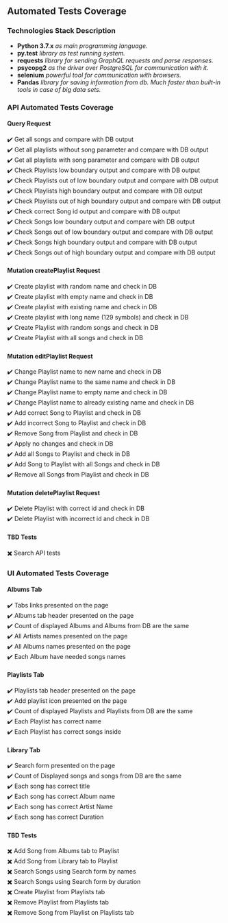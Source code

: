## Automated Tests Coverage ##
### Technologies Stack Description ###
- **Python 3.7.x** _as main programming language._  
- **py.test**  _library as test running system._
- **requests** _library for sending GraphQL requests and parse responses._
- **psycopg2** _as the driver over PostgreSQL for communication with it._
- **selenium** _powerful tool for communication with browsers._
- **Pandas** _library for saving information from db. Much faster than built-in tools in case of big data sets._

### API Automated Tests Coverage ###
#### Query Request ####
:heavy_check_mark: Get all songs and compare with DB output  
:heavy_check_mark: Get all playlists without song parameter and compare with DB output  
:heavy_check_mark: Get all playlists with song parameter and compare with DB output  
:heavy_check_mark: Check Playlists low boundary output and compare with DB output  
:heavy_check_mark: Check Playlists out of low boundary output and compare with DB output  
:heavy_check_mark: Check Playlists high boundary output and compare with DB output  
:heavy_check_mark: Check Playlists out of high boundary output and compare with DB output  
:heavy_check_mark: Check correct Song id output and compare with DB output  
:heavy_check_mark: Check Songs low boundary output and compare with DB output  
:heavy_check_mark: Check Songs out of low boundary output and compare with DB output  
:heavy_check_mark: Check Songs high boundary output and compare with DB output  
:heavy_check_mark: Check Songs out of high boundary output and compare with DB output
#### Mutation createPlaylist Request ####
:heavy_check_mark: Create playlist with random name and check in DB  
:heavy_check_mark: Create playlist with empty name and check in DB  
:heavy_check_mark: Create playlist with existing name and check in DB  
:heavy_check_mark: Create playlist with long name (129 symbols) and check in DB  
:heavy_check_mark: Create Playlist with random songs and check in DB  
:heavy_check_mark: Create Playlist with all songs and check in DB  
#### Mutation editPlaylist Request ####
:heavy_check_mark: Change Playlist name to new name and check in DB  
:heavy_check_mark: Change Playlist name to the same name and check in DB  
:heavy_check_mark: Change Playlist name to empty name and check in DB  
:heavy_check_mark: Change Playlist name to already existing name and check in DB  
:heavy_check_mark: Add correct Song to Playlist and check in DB  
:heavy_check_mark: Add incorrect Song to Playlist and check in DB  
:heavy_check_mark: Remove Song from Playlist and check in DB  
:heavy_check_mark: Apply no changes and check in DB  
:heavy_check_mark: Add all Songs to Playlist and check in DB  
:heavy_check_mark: Add Song to Playlist with all Songs and check in DB  
:heavy_check_mark: Remove all Songs from Playlist and check in DB  
#### Mutation deletePlaylist Request ####
:heavy_check_mark: Delete Playlist with correct id and check in DB  
:heavy_check_mark: Delete Playlist with incorrect id and check in DB  
#### TBD Tests ####
:heavy_multiplication_x: Search API tests  
### UI Automated Tests Coverage ###
#### Albums Tab ####
:heavy_check_mark: Tabs links presented on the page  
:heavy_check_mark: Albums tab header presented on the page  
:heavy_check_mark: Count of displayed Albums and Albums from DB are the same  
:heavy_check_mark: All Artists names presented on the page  
:heavy_check_mark: All Albums names presented on the page  
:heavy_check_mark: Each Album have needed songs names

#### Playlists Tab ####
:heavy_check_mark: Playlists tab header presented on the page  
:heavy_check_mark: Add playlist icon presented on the page  
:heavy_check_mark: Count of displayed Playlists and Playlists from DB are the same  
:heavy_check_mark: Each Playlist has correct name  
:heavy_check_mark: Each Playlist has correct songs inside

#### Library Tab ####
:heavy_check_mark: Search form presented on the page  
:heavy_check_mark: Count of Displayed songs and songs from DB are the same  
:heavy_check_mark: Each song has correct title  
:heavy_check_mark: Each song has correct Album name  
:heavy_check_mark: Each song has correct Artist Name  
:heavy_check_mark: Each song has correct Duration

#### TBD Tests ####
:heavy_multiplication_x: Add Song from Albums tab to Playlist  
:heavy_multiplication_x: Add Song from Library tab to Playlist  
:heavy_multiplication_x: Search Songs using Search form by names  
:heavy_multiplication_x: Search Songs using Search form by duration  
:heavy_multiplication_x: Create Playlist from Playlists tab  
:heavy_multiplication_x: Remove Playlist from Playlists tab  
:heavy_multiplication_x: Remove Song from Playlist on Playlists tab

